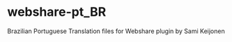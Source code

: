 webshare-pt_BR
==============

Brazilian Portuguese Translation files for Webshare plugin by Sami Keijonen
